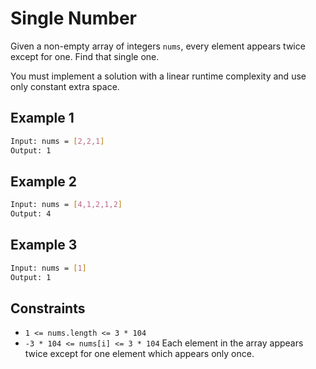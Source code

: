 # Single Number

Given a non-empty array of integers `nums`, every element appears twice except for one. Find that single one.

You must implement a solution with a linear runtime complexity and use only constant extra space.

## Example 1

```bash
Input: nums = [2,2,1]
Output: 1
```

## Example 2

```bash
Input: nums = [4,1,2,1,2]
Output: 4
```

## Example 3

```bash
Input: nums = [1]
Output: 1
```

## Constraints

- `1 <= nums.length <= 3 * 104`
- `-3 * 104 <= nums[i] <= 3 * 104`
Each element in the array appears twice except for one element which appears only once.
